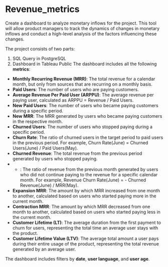 # Revenue_metrics
 Create a dashboard to analyze monetary inflows for the project.
This tool will allow product managers to track the dynamics of changes in monetary inflows and conduct a high-level analysis of the factors influencing these changes.

The project consists of two parts:

1. SQL Query in PostgreSQL
2. Dashboard in Tableau Public
The dashboard includes all the following **metrics**:

- **Monthly Recurring Revenue (MRR)**: The total revenue for a calendar month, but only from sources that are recurring on a monthly basis.
- **Paid Users**: The number of users who are paying customers.
- **Average Revenue Per Paid User (ARPPU)**: The average revenue per paying user, calculated as ARPPU = Revenue / Paid Users.
- **New Paid Users**: The number of users who became paying customers during a specific period.
- **New MRR**: The MRR generated by users who became paying customers in the respective month.
- **Churned Users**: The number of users who stopped paying during a specific period.
- **Churn Rate**: The ratio of churned users in the target period to paid users in the previous period. For example, Churn Rate(June) = Churned Users(June) / Paid Users(May).
- **Churned Revenue**: The total revenue from the previous period generated by users who stopped paying.
- - : The ratio of revenue from the previous month generated by users who did not continue paying to the revenue for a specific calendar month. For example, Revenue Churn Rate(June) = - Churned Revenue(June) / MRR(May).
- **Expansion MRR**: The amount by which MRR increased from one month to another, calculated based on users who started paying more in the current month.
- **Contraction MRR**: The amount by which MRR decreased from one month to another, calculated based on users who started paying less in the current month.
- **Customer Lifetime (LT)**: The average duration from the first payment to churn for users, representing the total time an average user stays with the product.
- **Customer Lifetime Value (LTV)**: The average total amount a user pays during their entire usage of the product, representing the total revenue generated by an average user.

The dashboard includes filters by **date**, **user language**, and **user age**.
